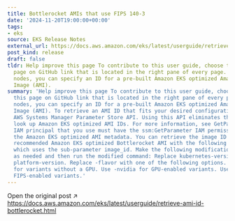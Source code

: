 ```yaml
---
title: Bottlerocket AMIs that use FIPS 140-3
date: '2024-11-20T19:00:00+00:00'
tags:
- eks
source: EKS Release Notes
external_url: https://docs.aws.amazon.com/eks/latest/userguide/retrieve-ami-id-bottlerocket.html
post_kind: release
draft: false
tldr: Help improve this page To contribute to this user guide, choose the Edit this
  page on GitHub link that is located in the right pane of every page. When deploying
  nodes, you can specify an ID for a pre-built Amazon EKS optimized Amazon Machine
  Image (AMI).
summary: 'Help improve this page To contribute to this user guide, choose the Edit
  this page on GitHub link that is located in the right pane of every page. When deploying
  nodes, you can specify an ID for a pre-built Amazon EKS optimized Amazon Machine
  Image (AMI). To retrieve an AMI ID that fits your desired configuration, query the
  AWS Systems Manager Parameter Store API. Using this API eliminates the need to manually
  look up Amazon EKS optimized AMI IDs. For more information, see GetParameter. The
  IAM principal that you use must have the ssm:GetParameter IAM permission to retrieve
  the Amazon EKS optimized AMI metadata. You can retrieve the image ID of the latest
  recommended Amazon EKS optimized Bottlerocket AMI with the following AWS CLI command,
  which uses the sub-parameter image_id. Make the following modifications to the command
  as needed and then run the modified command: Replace kubernetes-version with a supported
  platform-version. Replace -flavor with one of the following options. Remove -flavor
  for variants without a GPU. Use -nvidia for GPU-enabled variants. Use -fips for
  FIPS-enabled variants.'
---
```

Open the original post ↗ https://docs.aws.amazon.com/eks/latest/userguide/retrieve-ami-id-bottlerocket.html

